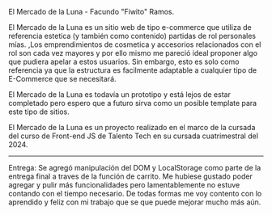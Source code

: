El Mercado de la Luna - Facundo "Fiwito" Ramos.

El Mercado de la Luna es un sitio web de tipo e-commerce que utiliza de referencia estetica (y también como contenido) partidas de rol personales mías. ,Los emprendimientos de cosmetica y accesorios relacionados con el rol son cada vez mayores y por ello mismo me pareció ideal proponer algo que pudiera apelar a estos usuarios.
Sin embargo, esto es solo como referencia ya que la estructura es facilmente adaptable a cualquier tipo de E-Commerce que se necesitará.

El Mercado de la Luna es todavía un prototipo y está lejos de estar completado pero espero que a futuro sirva como un posible template para este tipo de sitios.

El Mercado de la Luna es un proyecto realizado en el marco de la cursada del curso de Front-end JS de Talento Tech en su cursada cuatrimestral del 2024.

----------------------

Entrega:
Se agregó manipulación del DOM y LocalStorage como parte de la entrega final a traves de la función de carrito. 
Me hubiese gustado poder agregar y pulir más funcionalidades pero lamentablemente no estuve contando con el tiempo necesario.
De todas formas me voy contento con lo aprendido y feliz con mi trabajo que se que puede mejorar mucho más aún.